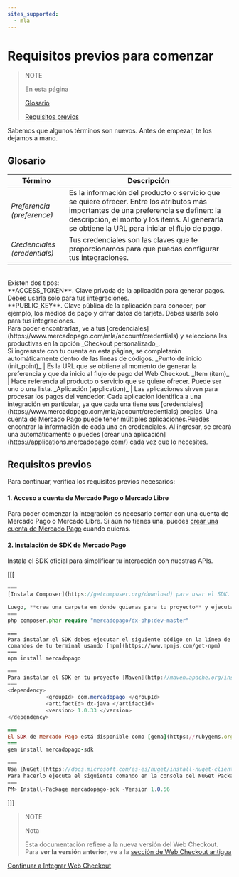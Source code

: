```yaml
---
sites_supported:
  - mla
---
```


# Requisitos previos para comenzar

>NOTE
>
>En esta página
>
>[Glosario](https://beta.mercadopago.com.ar/developers/es/guides/payments/web-payment-checkout/previous-requirements#bookmark_glosario/)
>
> [Requisitos previos](https://beta.mercadopago.com.ar/developers/es/guides/payments/web-payment-checkout/previous-requirements#bookmark_requisitos_previos/)

Sabemos que algunos términos son nuevos. Antes de empezar, te los dejamos a mano.

## Glosario

Término | Descripción
------------ | -------------
_Preferencia (preference)_ | Es la información del producto o servicio que se quiere ofrecer. Entre los atributos más importantes de una preferencia se definen: la descripción, el monto y los items. Al generarla se obtiene la URL para iniciar el flujo de pago.
_Credenciales (credentials)_ | Tus credenciales son las claves que te proporcionamos para que puedas configurar tus integraciones. 
<br>
Existen dos tipos:
<br>
**ACCESS_TOKEN**. Clave privada de la aplicación para generar pagos. Debes usarla solo para tus integraciones. 
<br>
**PUBLIC_KEY**. Clave pública de la aplicación para conocer, por ejemplo, los medios de pago y cifrar datos de tarjeta. Debes usarla solo para tus integraciones.
<br>
Para poder encontrarlas, ve a tus [credenciales](https://www.mercadopago.com/mla/account/credentials) y selecciona las productivas en la opción _Checkout personalizado_.
<br>
Si ingresaste con tu cuenta en esta página, se completarán automáticamente dentro de las líneas de códigos.
_Punto de inicio (init_point)_ | Es la URL que se obtiene al momento de generar la preferencia y que da inicio al flujo de pago del Web Checkout.
_Item (ítem)_ | Hace referencia al producto o servicio que se quiere ofrecer. Puede ser uno o una lista.
_Aplicación (application)_ | Las aplicaciones sirven para procesar los pagos del vendedor. Cada aplicación identifica a una integración en particular, ya que cada una tiene sus [credenciales](https://www.mercadopago.com/mla/account/credentials) propias. Una cuenta de Mercado Pago puede tener múltiples aplicaciones.Puedes encontrar la información de cada una en credenciales. Al ingresar, se creará una automáticamente o puedes [crear una aplicación](https://applications.mercadopago.com/) cada vez que lo necesites.

## Requisitos previos

Para continuar, verifica los requisitos previos necesarios:

#### 1. Acceso a cuenta de Mercado Pago o Mercado Libre
Para poder comenzar la integración es necesario contar con una cuenta de Mercado Pago o Mercado Libre.
Si aún no tienes una, puedes [crear una cuenta de Mercado Pago](https://www.mercadopago.com.ar/) cuando quieras.

#### 2. Instalación de SDK de Mercado Pago
Instala el SDK oficial para simplificar tu interacción con nuestras APIs.

[[[
```php
===
[Instala Composer](https://getcomposer.org/download) para usar el SDK.

Luego, **crea una carpeta en donde quieras para tu proyecto** y ejecuta dentro de ella, el siguiente código desde la terminal:
===
php composer.phar require "mercadopago/dx-php:dev-master"
```
```node
===
Para instalar el SDK debes ejecutar el siguiente código en la línea de comandos de tu terminal usando [npm](https://www.npmjs.com/get-npm)
===
npm install mercadopago
```
```java
===
Para instalar el SDK en tu proyecto [Maven](http://maven.apache.org/install.html) agrega la siguiente dependencia en tu archivo pom.xml y luego ejecuta 'maven install'
===
<dependency>
		    <groupId> com.mercadopago </groupId>
		    <artifactId> dx-java </artifactId>
		    <version> 1.0.33 </version>
</dependency>
```
```ruby
===
El SDK de Mercado Pago está disponible como [gema](https://rubygems.org/gems/mercadopago-sdk), para instalarla debes ejecutar el siguiente código en la línea de comandos:
===
gem install mercadopago-sdk
```
```csharp
===
Usa [NuGet](https://docs.microsoft.com/es-es/nuget/install-nuget-client-tools) para instalar el SDK .NET de Mercado Pago.
Para hacerlo ejecuta el siguiente comando en la consola del NuGet Package Manager:
===
PM> Install-Package mercadopago-sdk -Version 1.0.56
```
]]]

>NOTE
>
>Nota
>
> Esta documentación refiere a la nueva versión del Web Checkout. Para **ver la versión anterior**, ve a la [sección de Web Checkout antigua](https://www.mercadopago.com.ar/developers/es/guides/payments/web-payment-checkout/v1/introduction/)

[Continuar a Integrar Web Checkout](https://beta.mercadopago.com.ar/developers/es/guides/payments/web-payment-checkout/integration/)
